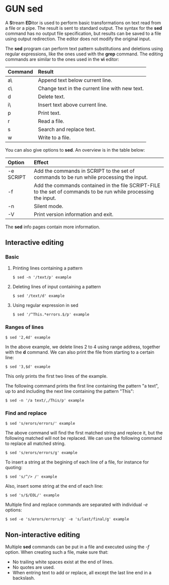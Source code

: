 # GUN sed

A **S**tream **ED**itor is used to perform basic transformations on text read from a file or a pipe. The result is sent to standard output. The syntax for the **sed** command has no output file specification, but results can be saved to a file using output redirection. The editor does not modify the original input.

The **sed** program can perform text pattern substitutions and deletions using regular expressions, like the ones used with the **grep** command. The editing commands are similar to the ones used in the **vi** editor:

 Command | Result
:--------|:----------
 a\      | Append text below current line.
 c\      | Change text in the current line with new text.
 d       | Delete text.
 i\      | Insert text above current line.
 p       | Print text.
 r       | Read a file.
 s       | Search and replace text.
 w       | Write to a file.

You can also give options to **sed**. An overview is in the table below:

 Option    | Effect
:----------|:-------------
 -e SCRIPT | Add the commands in SCRIPT to the set of commands to be run while processing the input.
 -f        | Add the commands contained in the file SCRIPT-FILE to the set of commands to be run while processing the input.
 -n        | Silent mode.
 -V        | Print version information and exit.

The **sed** info pages contain more information.

## Interactive editing

### Basic

1. Printing lines containing a pattern
   ```
   $ sed -n '/text/p' example
   ```
2. Deleting lines of input containing a pattern
   ```
   $ sed '/text/d' example
   ```
3. Using regular expression in sed
   ```
   $ sed '/^This.*errors.$/p' example
   ```

### Ranges of lines

```
$ sed '2,4d' example
```

In the above example, we delete lines 2 to 4 using range address, together with the **d** command. We can also print the file from starting to a certain line:

```
$ sed '3,$d' example
```

This only prints the first two lines of the example.

The following command prints the first line containing the pattern "a text", up to and including the next line containing the pattern "This":

```
$ sed -n '/a text/,/This/p' example
```

### Find and replace

```
$ sed 's/erors/errors/' example
```

The above command will find the first matched string and replece it, but the following matched will not be replaced. We can use the following command to replace all matched string.

```
$ sed 's/erors/errors/g' example
```

To insert a string at the begining of each line of a file, for instance for quoting:

```
$ sed 's/^/> /' example
```

Also, insert some string at the end of each line:

```
$ sed 's/$/EOL/' example
```

Multiple find and replace commands are separated with individual *-e* options:

```
$ sed -e 's/erors/errors/g' -e 's/last/final/g' example
```

## Non-interactive editing

Multiple **sed** commands can be put in a file and executed using the *-f* option. When creating such a file, make sure that:

* No trailing white spaces exist at the end of lines.
* No quotes are used.
* When entring text to add or replace, all except the last line end in a backslash.
